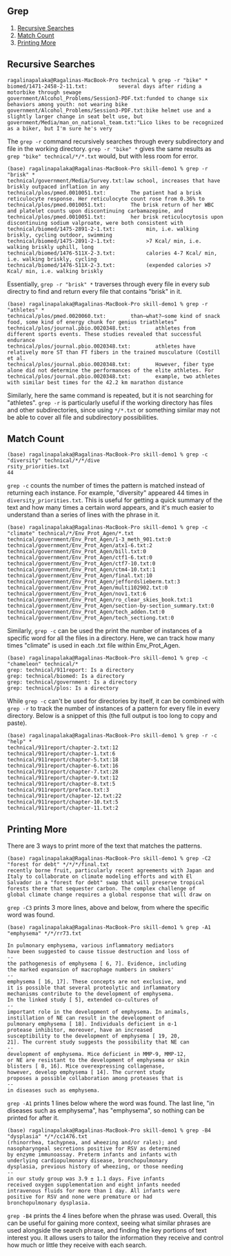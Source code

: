 ## Grep
1. [Recursive Searches](#recursive-searches)
2. [Match Count](#match-count)
3. [Printing More](#printing-more)

## Recursive Searches

    ragalinapalaka@Ragalinas-MacBook-Pro technical % grep -r "bike" *
    biomed/1471-2458-2-11.txt:          several days after riding a motorbike through sewage
    government/Alcohol_Problems/Session3-PDF.txt:funded to change six behaviors among youth: not wearing bike
    government/Alcohol_Problems/Session3-PDF.txt:bike helmet use and a slightly larger change in seat belt use, but
    government/Media/man_on_national_team.txt:"Lico likes to be recognized as a biker, but I'm sure he's very

The ```grep -r``` command recursively searches through every subdirectory and file in the working directory. ```grep -r "bike" *``` gives the same results as ```grep "bike" technical/*/*.txt``` would, but with less room for error. 

    (base) ragalinapalaka@Ragalinas-MacBook-Pro skill-demo1 % grep -r "brisk" *
    technical/government/Media/Survey.txt:law school, increases that have briskly outpaced inflation in any
    technical/plos/pmed.0010051.txt:        The patient had a brisk reticulocyte response. Her reticulocyte count rose from 0.36% to
    technical/plos/pmed.0010051.txt:        The brisk return of her WBC and platelet counts upon discontinuing carbamazepine, and
    technical/plos/pmed.0010051.txt:        her brisk reticulocytosis upon discontinuing sodium valproate, were both consistent with
    technical/biomed/1475-2891-2-1.txt:          min, i.e. walking briskly, cycling outdoor, swimming
    technical/biomed/1475-2891-2-1.txt:          >7 Kcal/ min, i.e. walking briskly uphill, long
    technical/biomed/1476-511X-2-3.txt:          calories 4-7 Kcal/ min, i.e. walking briskly, cycling
    technical/biomed/1476-511X-2-3.txt:          (expended calories >7 Kcal/ min, i.e. walking briskly

Essentially, ```grep -r "brisk" *``` traverses through every file in every sub directry to find and return every file that contains "brisk" in it. 

    (base) ragalinapalaka@Ragalinas-MacBook-Pro skill-demo1 % grep -r "athletes" *   
    technical/plos/pmed.0020060.txt:        than—what?—some kind of snack food, some kind of energy chunk for genius triathletes”
    technical/plos/journal.pbio.0020348.txt:        athletes from different sports events. These studies revealed that successful endurance
    technical/plos/journal.pbio.0020348.txt:        athletes have relatively more ST than FT fibers in the trained musculature (Costill et al.
    technical/plos/journal.pbio.0020348.txt:        However, fiber type alone did not determine the performances of the elite athletes. For
    technical/plos/journal.pbio.0020348.txt:        example, two athletes with similar best times for the 42.2 km marathon distance

Similarly, here the same command is repeated, but it is not searching for "athletes". ```grep -r``` is particularly useful if the working directory has files and other subdirectories, since using ```*/*.txt``` or something similar may not be able to cover all file and subdirectory possibilities.

## Match Count

    (base) ragalinapalaka@Ragalinas-MacBook-Pro skill-demo1 % grep -c "diversity" technical/*/*/dive
    rsity_priorities.txt
    44

```grep -c``` counts the number of times the pattern is matched instead of returning each instance. For example, "diversity" appeared 44 times in ```diversity_priorities.txt```. This is useful for getting a quick summary of the text and how many times a certain word appears, and it's much easier to understand than a series of lines with the phrase in it.

    (base) ragalinapalaka@Ragalinas-MacBook-Pro skill-demo1 % grep -c "climate" technical/*/Env_Prot_Agen/*.txt
    technical/government/Env_Prot_Agen/1-3_meth_901.txt:0
    technical/government/Env_Prot_Agen/atx1-6.txt:2
    technical/government/Env_Prot_Agen/bill.txt:0
    technical/government/Env_Prot_Agen/ctf1-6.txt:0
    technical/government/Env_Prot_Agen/ctf7-10.txt:0
    technical/government/Env_Prot_Agen/ctm4-10.txt:1
    technical/government/Env_Prot_Agen/final.txt:10
    technical/government/Env_Prot_Agen/jeffordslieberm.txt:3
    technical/government/Env_Prot_Agen/multi102902.txt:0
    technical/government/Env_Prot_Agen/nov1.txt:6
    technical/government/Env_Prot_Agen/ro_clear_skies_book.txt:1
    technical/government/Env_Prot_Agen/section-by-section_summary.txt:0
    technical/government/Env_Prot_Agen/tech_adden.txt:0
    technical/government/Env_Prot_Agen/tech_sectiong.txt:0

Similarly, ```grep -c``` can be used the print the number of instances of a specific word for all the files in a directory. Here, we can track how many times "climate" is used in each .txt file within Env_Prot_Agen.

    (base) ragalinapalaka@Ragalinas-MacBook-Pro skill-demo1 % grep -c "chameleon" technical/* 
    grep: technical/911report: Is a directory
    grep: technical/biomed: Is a directory
    grep: technical/government: Is a directory
    grep: technical/plos: Is a directory

While ```grep -c``` can't be used for directories by itself, it can be combined with ```grep -r``` to track the number of instances of a pattern for every file in every directory. Below is a snippet of this (the full output is too long to copy and paste).

    (base) ragalinapalaka@Ragalinas-MacBook-Pro skill-demo1 % grep -r -c "help" *
    technical/911report/chapter-2.txt:12
    technical/911report/chapter-1.txt:6
    technical/911report/chapter-5.txt:18
    technical/911report/chapter-6.txt:16
    technical/911report/chapter-7.txt:28
    technical/911report/chapter-9.txt:12
    technical/911report/chapter-8.txt:5
    technical/911report/preface.txt:3
    technical/911report/chapter-12.txt:22
    technical/911report/chapter-10.txt:5
    technical/911report/chapter-11.txt:2

## Printing More

There are 3 ways to print more of the text that matches the patterns. 

    (base) ragalinapalaka@Ragalinas-MacBook-Pro skill-demo1 % grep -C2 "forest for debt" */*/*/final.txt
    recently borne fruit, particularly recent agreements with Japan and
    Italy to collaborate on climate modeling efforts and with El
    Salvador in a "forest for debt" swap that will preserve tropical
    forests there that sequester carbon. The complex challenge of
    global climate change requires a global response that will draw on

```grep -C3``` prints 3 more lines, above and below, from where the specific word was found. 

    (base) ragalinapalaka@Ragalinas-MacBook-Pro skill-demo1 % grep -A1 "emphysema" */*/rr73.txt  

    In pulmonary emphysema, various inflammatory mediators
    have been suggested to cause tissue destruction and loss of
    --
    the pathogenesis of emphysema [ 6, 7]. Evidence, including
    the marked expansion of macrophage numbers in smokers'
    --
    emphysema [ 16, 17]. These concepts are not exclusive, and
    it is possible that several proteolytic and inflammatory
    mechanisms contribute to the development of emphysema.
    In the linked study [ 5], extended co-cultures of
    --
    important role in the development of emphysema. In animals,
    instillation of NE can result in the development of
    pulmonary emphysema [ 18]. Individuals deficient in α-1
    protease inhibitor, moreover, have an increased
    susceptibility to the development of emphysema [ 19, 20,
    21]. The current study suggests the possibility that NE can
    -- 
    development of emphysema. Mice deficient in MMP-9, MMP-12,
    or NE are resistant to the development of emphysema or skin
    blisters [ 8, 16]. Mice overexpressing collagenase,
    however, develop emphysema [ 14]. The current study
    proposes a possible collaboration among proteases that is
    --
    in diseases such as emphysema.

```grep -A1``` prints 1 lines below where the word was found.  The last line, "in diseases such as emphysema", has "emphysema", so nothing can be printed for after it.

    (base) ragalinapalaka@Ragalinas-MacBook-Pro skill-demo1 % grep -B4 "dysplasia" */*/cc1476.txt
    (rhinorrhea, tachypnea, and wheezing and/or rales); and
    nasopharyngeal secretions positive for RSV as determined
    by enzyme immunoassay. Preterm infants and infants with
    underlying cardiopulmonary disease, bronchopulmonary
    dysplasia, previous history of wheezing, or those needing
    --
    in our study group was 3.9 ± 1.1 days. Five infants
    received oxygen supplementation and eight infants needed
    intravenous fluids for more than 1 day. All infants were
    positive for RSV and none were premature or had
    bronchopulmonary dysplasia.

```grep -B4``` prints the 4 lines before when the phrase was used. Overall, this can be useful for gaining more context, seeing what similar phrases are used alongside the search phrase, and finding the key portions of text interest you. It allows users to tailor the information they receive and control how much or little they receive with each search.

